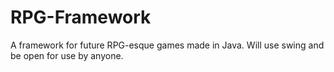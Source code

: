 # RPG-Framework
A framework for future RPG-esque games made in Java. Will use swing and be open for use by anyone.
